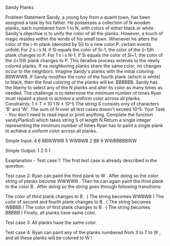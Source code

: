 Sandy Planks

Problem Statement
Sandy, a young boy from a quaint town, has been assigned a task by his father. He possesses a
collection of N wooden planks, each numbered from 1 to N, with colors of either black or white.
Sandy's objective is to unify the color of all the planks. However, a touch of magic resides within
the winds of his small town. Whenever he alters the color of the i-th plank (denoted by Si) to a
new color P. certain events unfold:
For 2 s i s N, if Si equals the color of Si-1, the color of the (i-1)th plank changes to P.
For 1 s i s N-1, if Si equals the color of Si+1, the color of the (i+1)th plank changes to P.
This iterative process extends to the newly colored planks. If no neighboring planks share the same
color, no changes occur to the neighbors.
Imagine Sandy's planks with the initial coloring: BBWWWB. If Sandy modifies the color of the
fourth plank (which is white) to black, then the final coloring of the planks will be: BBBBBB.
Sandy has the liberty to select any of the N planks and alter its color as many times as needed. The
challenge is to determine the minimum number of times Ryan must repaint a plank to achieve a
uniform color across all planks.
Constraints:
1 ≤ T ≤ 10
1 N ≤ 10^5
The string S consists only of characters 'B' and 'W'.
The sum of N over all test cases doesn't exceed 10^5.
Your Task - You don't need to read input or print anything. Complete the function sandyPlanks0
which takes string S of length N.Return a single integer representing the minimum number of
times Ryan has to paint a single plank to achieve a uniform color across all planks.

Simple Input:
4
6
BBWWWB
5
WWBWB
2
BB
9
WWBBBBBWW

Simple Output:
1
2
0
1

Exaplanation - 
Test case 1: The first test case is already described in the question.

Test case 2: Ryan can paint the third plank to W
. After doing so the color string of planks become WWWWB
. Then he can again paint the third plank to the color B
. After doing so the string goes through following transitions:

The color of third plank changes to B
. ( The string becomes WWBWB
)
The color of second and fourth plank changes to B
. ( The string becomes WBBBB
)
The color of first plank changes to B
. ( The string becomes BBBBB
)
Finally, all planks have same color.

Test case 3: All planks have the same color.

Test case 4: Ryan can paint any of the planks numbered from 3
to 7
to W
, and all these planks will be colored to W
!
